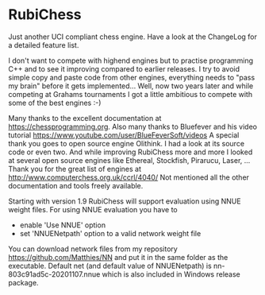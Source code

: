 # RubiChess
Just another UCI compliant chess engine. Have a look at the ChangeLog for a detailed feature list.

I don't want to compete with highend engines but to practise programming C++ and to see it improving compared
to earlier releases. I try to avoid simple copy and paste code from other engines, everything needs to "pass
my brain" before it gets implemented...
Well, now two years later and while competing at Grahams tournaments I got a little ambitious to compete with some of the best engines :-)

Many thanks to the excellent documentation at https://chessprogramming.org.
Also many thanks to Bluefever and his video tutorial https://www.youtube.com/user/BlueFeverSoft/videos
A special thank you goes to open source engine Olithink. I had a look at its source code or even two.
And while improving RubiChess more and more I looked at several open source engines like
Ethereal, Stockfish, Pirarucu, Laser, ...
Thank you for the great list of engines at http://www.computerchess.org.uk/ccrl/4040/
Not mentioned all the other documentation and tools freely available.

Starting with version 1.9 RubiChess will support evaluation using NNUE weight files. For using NNUE evaluation you have to
- enable 'Use NNUE' option
- set 'NNUENetpath' option to a valid network weight file

You can download network files from my repository https://github.com/Matthies/NN and put it in the same folder as the executable.
Default net (and default value of NNUENetpath) is nn-803c91ad5c-20201107.nnue which is also included in Windows release package.

